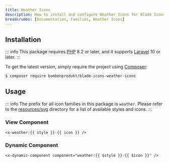 ```yaml
---
title: Weather Icons
description: How to install and configure Weather Icons for Blade Icons.
breadcrumbs: [Documentation, Families, Weather Icons]
---
```


## Installation

::: info
This package requires [PHP](https://www.php.net/) 8.2 or later, and it supports [Laravel](https://laravel.com/) 10 or later.
:::

To get the latest version, simply require the project using [Composer](https://getcomposer.org/):

```bash
$ composer require bombenprodukt/blade-icons-weather-icons
```

## Usage

::: info
The prefix for all icon families in this package is `weather`. Please refer to the [resources/svg](https://github.com/BombenProdukt/blade-icons-weather-icons/tree/main/resources/svg) directory for a list of available styles and icons.
:::

### View Component

```blade
<x-weather:{{ style }}-{{ icon }} />
```

### Dynamic Component

```blade
<x-dynamic-component component="weather:{{ $style }}-{{ $icon }}" />
```
